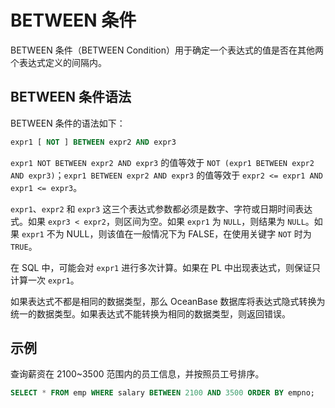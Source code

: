 # BETWEEN 条件

BETWEEN 条件（BETWEEN Condition）用于确定一个表达式的值是否在其他两个表达式定义的间隔内。

## BETWEEN 条件语法

BETWEEN 条件的语法如下：

```sql
expr1 [ NOT ] BETWEEN expr2 AND expr3
```

`expr1 NOT BETWEEN expr2 AND expr3` 的值等效于 `NOT (expr1 BETWEEN expr2 AND expr3)`；`expr1 BETWEEN expr2 AND expr3` 的值等效于 `expr2 <= expr1 AND expr1 <= expr3`。

`expr1`、`expr2` 和 `expr3` 这三个表达式参数都必须是数字、字符或日期时间表达式。如果 `expr3 < expr2`，则区间为空。如果 `expr1` 为 `NULL`，则结果为 `NULL`。如果 `expr1` 不为 NULL，则该值在一般情况下为 FALSE，在使用关键字 `NOT` 时为 `TRUE`。

在 SQL 中，可能会对 `expr1` 进行多次计算。如果在 PL 中出现表达式，则保证只计算一次 `expr1`。

如果表达式不都是相同的数据类型，那么 OceanBase 数据库将表达式隐式转换为统一的数据类型。如果表达式不能转换为相同的数据类型，则返回错误。

## 示例

查询薪资在 2100\~3500 范围内的员工信息，并按照员工号排序。

```sql
SELECT * FROM emp WHERE salary BETWEEN 2100 AND 3500 ORDER BY empno;
```
